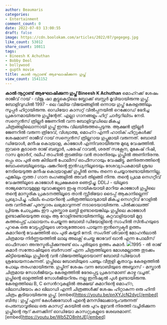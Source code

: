 ```yaml
---
author: Beaumaris
categories:
- Entertainment
comment_count: 0
date: 2022-07-03 13:00:55
draft: false
image: https://cdn.boolokam.com/articles/2022/07/gegegeg.jpg
like_count: 53012
share_count: 10811
tags:
- Bineesh K Achuthan
- Bobby Deol
- bollywood
- gupth movie
title: കാൽ നൂറ്റാണ്ട് ആഘോഷിക്കുന്ന ഗുപ്ത്
view_count: 1541152
---
```


**കാൽ നൂറ്റാണ്ട് ആഘോഷിക്കുന്ന ഗുപ്ത്** **Bineesh K Achuthan** മൊഹ്റക്ക് ശേഷം രാജീവ് റായ് - വിജു ഷാ കൂട്ടുകെട്ടിലെ ബ്ലോക്ക് ബസ്റ്റർ മൂവിയായിരുന്നു ഗുപ്ത്. ബോളിവുഡിൽ 1997 - ലെ വലിയ വിജയങ്ങളിൽ ഒന്നായ ഗുപ്ത് കേരളത്തിലും സൂപ്പർ ഹിറ്റായിരുന്നു. ഓഡിയോ കാസറ്റ് വിൽപ്പനയിൽ റെക്കോഡ് ഭേദിച്ച പ്രകടനമായിരുന്നു ഗുപ്തിന്റേത്. എല്ലാ ഗാനങ്ങളും ഹിറ്റ് ചാർട്ടറിലിടം നേടി. സസ്പെൻസ് ത്രില്ലർ ജേണറിൽ വന്ന ബോളിവുഡിലെ മികച്ച ചിത്രങ്ങളിലൊന്നായി ഗുപ്ത് ഇന്നും വിലയിരുത്തപ്പെടുന്നു. ആക്ഷൻ ത്രില്ലർ ജേണറിൽ വരുന്ന ത്രിദേവ്, വിശ്വാത്മ, മൊഹ്‌റ എന്നീ ഹാട്രിക് ഹിറ്റുകൾക്ക് ശേഷമാണ് രാജീവ് റായ് സസ്പെൻസ് ത്രില്ലറായ ഗുപ്തുമായി വരുന്നത്. ബോബി ഡിയോൾ, മനീഷ കൊയ്രാള, കാജോൾ എന്നിവരായിരുന്നു മുഖ്യ വേഷത്തിൽ. ഇവരെ കൂടാതെ രാജ് ബബ്ബാർ, പരേഷ് റാവൽ, ശരത് സക്സേന, മുകേഷ് റിഷി, റാസ മുരാർദ്, ദലീപ് താഹിൽ തുടങ്ങിയ വൻ താരനിരയും ഗുപ്തിൽ അണിനിരന്നു. ഒപ്പം ഓം പുരി ഒരു കിടിലൻ പോലീസ് ഓഫീസറായും വേഷമിട്ടു. മണിരത്നത്തിന്റെ ബോംബെയിലൂടെയും ഷങ്കറിന്റെ ഇൻഡ്യനിലൂടെയും ദേശവ്യാപകമായി ശ്രദ്ധ നേടിയെടുത്ത മനീഷ കൊയ്രാളക്ക് ഗുപ്തിൽ ഒന്നും തന്നെ ചെയ്യാനുണ്ടായിരുന്നില്ല. എങ്കിലും നൃത്ത / ഗാന രംഗങ്ങളിൽ അവർ തിളങ്ങി നിന്നു. തന്റെ പ്രഥമ നെഗറ്റീവ് വേഷത്തിലൂടെ കാജോൾ പ്രേക്ഷകരെ ഞെട്ടിച്ചു. DDLJ - യിലൂടെ രാജ്യമെമ്പാടുമുള്ള യുവാക്കളുടെ ഇഷ്ട നായികയായി മാറിയ കാജോൾ ഗുപ്തിലെ തന്റെ മാസ്മരിക പ്രകടനത്തിലൂടെ താൻ സ്റ്റീരിയോ ടൈപ്പ് ആകാനില്ലെന്ന് പ്രഖ്യാപിച്ചു. ഫിലിം ഫെയറിന്റെ ചരിത്രത്തിലാദ്യമായി മികച്ച നെഗറ്റിവ് റോളിൽ ഒരു വനിതക്ക് പുരസ്ക്കാരം ലഭ്യമാവുന്നത് നടാടെയായിരുന്നു. പിൽക്കാലത്ത് പ്രിയങ്ക ചോപ്രക്കും ഈ പുരസ്ക്കാര ലബ്ധി ഉണ്ടായെങ്കിലും ഗുപ്തിലെ കാജോൾ ഉണ്ടാക്കിയെടുത്ത ഓളം ആ റോളിനുണ്ടായിരുന്നില്ല. കുറ്റവാളിയായി മുദ്ര കുത്തപ്പെട്ട് പാലായനം ചെയ്യുന്ന ബോബി ഡിയോളിന്റെ സാഹിൽ സിൻഹയുടെ പുറകെ ഒരു വേട്ടപ്പട്ടിയുടെ ശൗര്യത്തോടെ പായുന്ന ഇൻസ്പെക്ടർ ഉത്തം കുമാറിന്റെ വേഷത്തിൽ ഓം പുരി കയ്യടി നേടി. സംഗിത് ശിവന്റെ മോഹൻലാൽ ചിത്രമായ നിർണ്ണയത്തിൽ ലാലു അലക്സ് ചെയ്ത ജാവേദ് ഖാൻ എന്ന പോലീസ് ഓഫീസറെ അനുസ്മരിപ്പിക്കുന്നുണ്ട് ഓം പുരിയുടെ ഉത്തം കുമാർ. ![](https://cdn.boolokam.com/articles/2022/07/gegegeg.jpg)1995 - ൽ രാജ് കുമാർ സന്തോഷിയുടെ ബർസാത് എന്ന ചിത്രത്തിലൂടെ മോശമല്ലാത്ത തുടക്കം കിട്ടിയെങ്കിലും ഗുപ്തിന്റെ വൻ വിജയത്തിലൂടെയാണ് ബോബി ഡിയോൾ ശ്രദ്ധേയനാകുന്നത്. ഗുപ്തിലെ ബോബിയുടെ പഞ്ചും വീതുളി കൃതാവും കേരളത്തിൽ പോലും തരംഗമായിരുന്നു. ഗുപ്തിന് ശേഷം വന്ന ബോബിയുടെ അബ്ബാസ് - മസ്താൻ ചിത്രമായ സോൾജിയറും കേരളത്തിൽ ഭേദപ്പെട്ട പ്രകടനമാണ് കാഴ്ച വച്ചത്. ഗുപ്തിന്റെ ഓളത്തിൽ സോൾജിയറിനും നല്ല ഇനീഷ്യൽ പുൾ ഉണ്ടായിരുന്നു. കേരളത്തിലെ B, C സെൻററുകളിൽ അക്ഷയ് കുമാറിന്റെ മൊഹ്‌റ, ഖിലാഡിയോം കാ ഖിലാഡി എന്നീ ചിത്രങ്ങൾക്ക് ശേഷം ഹിറ്റാകുന്ന ഒരു ഹിന്ദി ചിത്രം കൂടിയായിരുന്നു ഗുപ്ത്. [embed]https://youtu.be/pnXYJcN2dyc[/embed] ബിത്വ : ഗുപ്ത് എന്ന് കേൾക്കുമ്പോൾ എന്റെ മനസിലേക്കാദ്യംവരുന്നത് പെരുമ്പാവൂരിലെ ഒരു കാസറ്റ് കടയിൽ ഒരു പുറം മുഴുവൻ നിരത്തി വച്ചിരിക്കുന്ന ഗുപ്തിന്റെ നൂറ് കണക്കിന് ഓഡിയോ കാസറ്റുകളുടെ ശേഖരമാണ്. [embed]https://youtu.be/Wb5ZO8nhtJE[/embed]